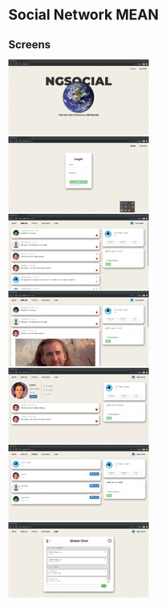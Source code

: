 # Social Network MEAN

## Screens
<img src="https://github.com/GuilleAngulo/social-network-mean/blob/master/home.png" width="280"><img src="https://github.com/GuilleAngulo/social-network-mean/blob/master/login.png" width="280">
<img src="https://github.com/GuilleAngulo/social-network-mean/blob/master/timeline.png" width="280"><img src="https://github.com/GuilleAngulo/social-network-mean/blob/master/timeline-photo.png" width="280">
<img src="https://github.com/GuilleAngulo/social-network-mean/blob/master/profile.png" width="280"><img src="https://github.com/GuilleAngulo/social-network-mean/blob/master/people.png" width="280">
<img src="https://github.com/GuilleAngulo/social-network-mean/blob/master/chat.png" width="280">

